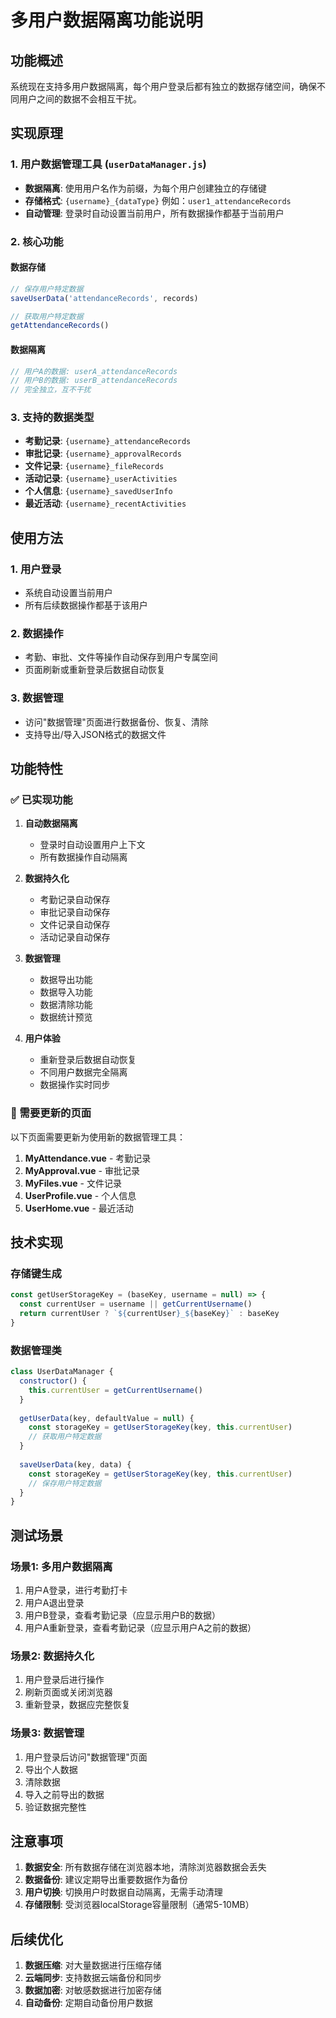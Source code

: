 # 多用户数据隔离功能说明

## 功能概述

系统现在支持多用户数据隔离，每个用户登录后都有独立的数据存储空间，确保不同用户之间的数据不会相互干扰。

## 实现原理

### 1. 用户数据管理工具 (`userDataManager.js`)

- **数据隔离**: 使用用户名作为前缀，为每个用户创建独立的存储键
- **存储格式**: `{username}_{dataType}` 例如：`user1_attendanceRecords`
- **自动管理**: 登录时自动设置当前用户，所有数据操作都基于当前用户

### 2. 核心功能

#### 数据存储
```javascript
// 保存用户特定数据
saveUserData('attendanceRecords', records)

// 获取用户特定数据
getAttendanceRecords()
```

#### 数据隔离
```javascript
// 用户A的数据: userA_attendanceRecords
// 用户B的数据: userB_attendanceRecords
// 完全独立，互不干扰
```

### 3. 支持的数据类型

- **考勤记录**: `{username}_attendanceRecords`
- **审批记录**: `{username}_approvalRecords`
- **文件记录**: `{username}_fileRecords`
- **活动记录**: `{username}_userActivities`
- **个人信息**: `{username}_savedUserInfo`
- **最近活动**: `{username}_recentActivities`

## 使用方法

### 1. 用户登录
- 系统自动设置当前用户
- 所有后续数据操作都基于该用户

### 2. 数据操作
- 考勤、审批、文件等操作自动保存到用户专属空间
- 页面刷新或重新登录后数据自动恢复

### 3. 数据管理
- 访问"数据管理"页面进行数据备份、恢复、清除
- 支持导出/导入JSON格式的数据文件

## 功能特性

### ✅ 已实现功能

1. **自动数据隔离**
   - 登录时自动设置用户上下文
   - 所有数据操作自动隔离

2. **数据持久化**
   - 考勤记录自动保存
   - 审批记录自动保存
   - 文件记录自动保存
   - 活动记录自动保存

3. **数据管理**
   - 数据导出功能
   - 数据导入功能
   - 数据清除功能
   - 数据统计预览

4. **用户体验**
   - 重新登录后数据自动恢复
   - 不同用户数据完全隔离
   - 数据操作实时同步

### 🔄 需要更新的页面

以下页面需要更新为使用新的数据管理工具：

1. **MyAttendance.vue** - 考勤记录
2. **MyApproval.vue** - 审批记录  
3. **MyFiles.vue** - 文件记录
4. **UserProfile.vue** - 个人信息
5. **UserHome.vue** - 最近活动

## 技术实现

### 存储键生成
```javascript
const getUserStorageKey = (baseKey, username = null) => {
  const currentUser = username || getCurrentUsername()
  return currentUser ? `${currentUser}_${baseKey}` : baseKey
}
```

### 数据管理类
```javascript
class UserDataManager {
  constructor() {
    this.currentUser = getCurrentUsername()
  }
  
  getUserData(key, defaultValue = null) {
    const storageKey = getUserStorageKey(key, this.currentUser)
    // 获取用户特定数据
  }
  
  saveUserData(key, data) {
    const storageKey = getUserStorageKey(key, this.currentUser)
    // 保存用户特定数据
  }
}
```

## 测试场景

### 场景1: 多用户数据隔离
1. 用户A登录，进行考勤打卡
2. 用户A退出登录
3. 用户B登录，查看考勤记录（应显示用户B的数据）
4. 用户A重新登录，查看考勤记录（应显示用户A之前的数据）

### 场景2: 数据持久化
1. 用户登录后进行操作
2. 刷新页面或关闭浏览器
3. 重新登录，数据应完整恢复

### 场景3: 数据管理
1. 用户登录后访问"数据管理"页面
2. 导出个人数据
3. 清除数据
4. 导入之前导出的数据
5. 验证数据完整性

## 注意事项

1. **数据安全**: 所有数据存储在浏览器本地，清除浏览器数据会丢失
2. **数据备份**: 建议定期导出重要数据作为备份
3. **用户切换**: 切换用户时数据自动隔离，无需手动清理
4. **存储限制**: 受浏览器localStorage容量限制（通常5-10MB）

## 后续优化

1. **数据压缩**: 对大量数据进行压缩存储
2. **云端同步**: 支持数据云端备份和同步
3. **数据加密**: 对敏感数据进行加密存储
4. **自动备份**: 定期自动备份用户数据 